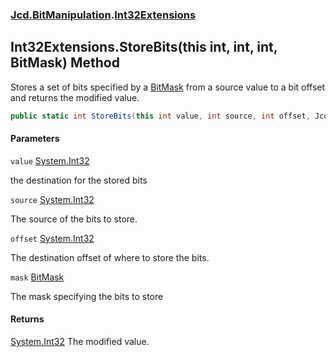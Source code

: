 ### [Jcd.BitManipulation](Jcd.BitManipulation.md 'Jcd.BitManipulation').[Int32Extensions](Jcd.BitManipulation.Int32Extensions.md 'Jcd.BitManipulation.Int32Extensions')

## Int32Extensions.StoreBits(this int, int, int, BitMask) Method

Stores a set of bits specified by a [BitMask](Jcd.BitManipulation.BitMask.md 'Jcd.BitManipulation.BitMask') from a
source value to a bit offset and returns the modified
value.

```csharp
public static int StoreBits(this int value, int source, int offset, Jcd.BitManipulation.BitMask mask);
```

#### Parameters

<a name='Jcd.BitManipulation.Int32Extensions.StoreBits(thisint,int,int,Jcd.BitManipulation.BitMask).value'></a>

`value` [System.Int32](https://docs.microsoft.com/en-us/dotnet/api/System.Int32 'System.Int32')

the destination for the stored bits

<a name='Jcd.BitManipulation.Int32Extensions.StoreBits(thisint,int,int,Jcd.BitManipulation.BitMask).source'></a>

`source` [System.Int32](https://docs.microsoft.com/en-us/dotnet/api/System.Int32 'System.Int32')

The source of the bits to store.

<a name='Jcd.BitManipulation.Int32Extensions.StoreBits(thisint,int,int,Jcd.BitManipulation.BitMask).offset'></a>

`offset` [System.Int32](https://docs.microsoft.com/en-us/dotnet/api/System.Int32 'System.Int32')

The destination offset of where to store the bits.

<a name='Jcd.BitManipulation.Int32Extensions.StoreBits(thisint,int,int,Jcd.BitManipulation.BitMask).mask'></a>

`mask` [BitMask](Jcd.BitManipulation.BitMask.md 'Jcd.BitManipulation.BitMask')

The mask specifying the bits to store

#### Returns

[System.Int32](https://docs.microsoft.com/en-us/dotnet/api/System.Int32 'System.Int32')
The modified value.